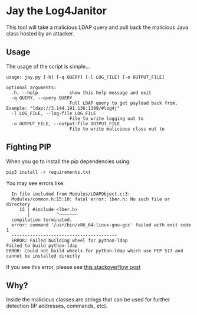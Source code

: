 # Jay the Log4Janitor

This tool will take a malicious LDAP query and pull back the malicious Java class hosted by an attacker.

## Usage

The usage of the script is simple...

```
usage: jay.py [-h] [-q QUERY] [-l LOG_FILE] [-o OUTPUT_FILE]

optional arguments:
  -h, --help            show this help message and exit
  -q QUERY, --query QUERY
                        Full LDAP query to get payload back from. Example: "ldap://3.144.191.136:1389/#log4j"
  -l LOG_FILE, --log-file LOG_FILE
                        File to write logging out to
  -o OUTPUT_FILE, --output-file OUTPUT_FILE
                        File to write malicious class out to
```

## Fighting PIP

When you go to install the pip dependencies using:

```
pip3 install -r requirements.txt
```

You may see errors like:

```
  In file included from Modules/LDAPObject.c:3:
  Modules/common.h:15:10: fatal error: lber.h: No such file or directory
     15 | #include <lber.h>
        |          ^~~~~~~~
  compilation terminated.
  error: command '/usr/bin/x86_64-linux-gnu-gcc' failed with exit code 1
  ----------------------------------------
  ERROR: Failed building wheel for python-ldap
Failed to build python-ldap
ERROR: Could not build wheels for python-ldap which use PEP 517 and cannot be installed directly
```

If you see this error, please see [this stackoverflow post](https://stackoverflow.com/questions/4768446/i-cant-install-python-ldap)

## Why?

Inside the malicious classes are strings that can be used for further detection (IP addresses, commands, etc).
